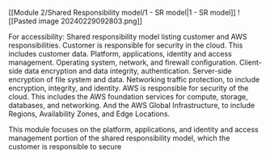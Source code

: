 [[Module 2/Shared Responsibility model/1 - SR model|1 - SR model]]
![[Pasted image 20240229092803.png]]

For accessibility: Shared responsibility model listing customer and AWS responsibilities. Customer is responsible for security in the cloud. This includes customer data. Platform, applications, identity and access management. Operating system, network, and firewall configuration. Client-side data encryption and data integrity, authentication. Server-side encryption of file system and data. Networking traffic protection, to include encryption, integrity, and identity. AWS is responsible for security of the cloud. This includes the AWS foundation services for compute, storage, databases, and networking. And the AWS Global Infrastructure, to include Regions, Availability Zones, and Edge Locations.

This module focuses on the platform, applications, and identity and access management portion of the shared responsibility model, which the customer is responsible to secure